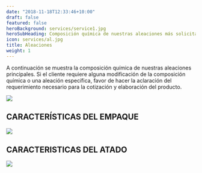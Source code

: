 ```yaml
---
date: "2018-11-18T12:33:46+10:00"
draft: false
featured: false
heroBackground: services/service1.jpg
heroSubHeading: Composición química de nuestras aleaciones más solicitadas 
icon: services/al.jpg
title: Aleaciones 
weight: 1
---
```


A continuación se muestra la composición química de nuestras aleaciones principales. Si el cliente requiere alguna modificación de la composición química o una aleación específica, favor de hacer la aclaración del requerimiento necesario para la cotización y elaboración del producto.

![](/images/aleaciones.jpeg)

## CARACTERÍSTICAS DEL EMPAQUE

![](/images/empaque.png)

## CARACTERISTICAS DEL ATADO

![](/images/atado.png)
